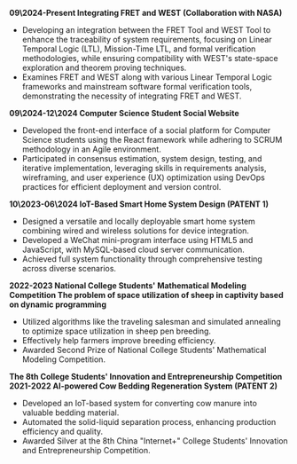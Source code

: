<strong>09\2024-Present Integrating FRET and WEST (Collaboration with NASA) </strong>
- Developing an integration between the FRET Tool and WEST Tool to enhance the traceability of system requirements, focusing on Linear Temporal Logic (LTL), Mission-Time LTL, and formal verification methodologies, while ensuring compatibility with WEST's state-space exploration and theorem proving techniques.
- Examines FRET and WEST along with various Linear Temporal Logic frameworks and mainstream software formal verification tools, demonstrating the necessity of integrating FRET and WEST.

<strong>09\2024-12\2024 Computer Science Student Social Website</strong>
- Developed the front-end interface of a social platform for Computer Science students using the React framework while adhering to SCRUM methodology in an Agile environment.
- Participated in consensus estimation, system design, testing, and iterative implementation, leveraging skills in requirements analysis, wireframing, and user experience (UX) optimization using DevOps practices for efficient deployment and version control.

<strong>10\2023-06\2024 IoT-Based Smart Home System Design (PATENT 1)</strong>
- Designed a versatile and locally deployable smart home system combining wired and wireless solutions for device integration.
- Developed a WeChat mini-program interface using HTML5 and JavaScript, with MySQL-based cloud server communication.
- Achieved full system functionality through comprehensive testing across diverse scenarios.

<strong> 2022-2023 National College Students' Mathematical Modeling Competition </strong>
<strong> The problem of space utilization of sheep in captivity based on dynamic programming </strong>
- Utilized algorithms like the traveling salesman and simulated annealing to optimize space utilization in sheep pen breeding.
- Effectively help farmers improve breeding efficiency.
- Awarded Second Prize of National College Students' Mathematical Modeling Competition.

<strong> The 8th College Students' Innovation and Entrepreneurship Competition </strong>
<strong>2021-2022 AI-powered Cow Bedding Regeneration System (PATENT 2)</strong>
- Developed an IoT-based system for converting cow manure into valuable bedding material.
- Automated the solid-liquid separation process, enhancing production efficiency and quality.
- Awarded Silver at the 8th China "Internet+" College Students' Innovation and Entrepreneurship Competition.
